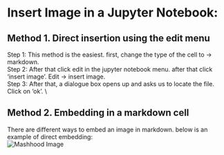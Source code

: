 # Insert Image in a Jupyter Notebook:
## Method 1. Direct insertion using the edit menu
Step 1:  This method is the easiest. first, change the type of the cell to  -> markdown. \
Step 2: After that click edit in the jupyter notebook menu. after that click ‘insert image’. Edit -> insert image. \
Step 3: After that, a dialogue box opens up and asks us to locate the file. Click on ‘ok’. \
## Method 2. Embedding in a markdown cell
There are different ways to embed an image in markdown.  below is an example of direct embedding: \
![Mashhood Image](MashhoodImage.jpeg)
